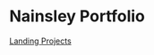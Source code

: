 # Nainsley Portfolio

<a href="https://nainsley.github.io/Landing"> Landing <a/>
<a href="https://nainsley.github.io/Projects"> Projects <a/>


